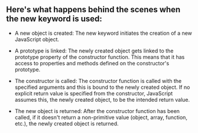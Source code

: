 
## Here's what happens behind the scenes when the new keyword is used:

- A new object is created: The new keyword initiates the creation of a new JavaScript object.

- A prototype is linked: The newly created object gets linked to the prototype property of the constructor function. This means that it has access to properties and methods defined on the constructor's prototype.

- The constructor is called: The constructor function is called with the specified arguments and this is bound to the newly created object. If no explicit return value is specified from the constructor, JavaScript assumes this, the newly created object, to be the intended return value.

- The new object is returned: After the constructor function has been called, if it doesn't return a non-primitive value (object, array, function, etc.), the newly created object is returned.

